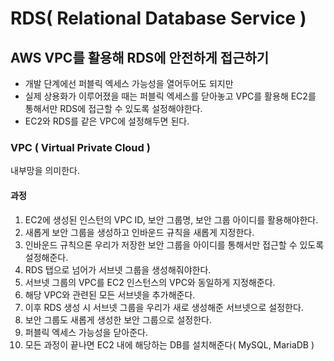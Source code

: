 # RDS( Relational Database Service )
## AWS VPC를 활용해 RDS에 안전하게 접근하기
- 개발 단계에선 퍼블릭 엑세스 가능성을 열어두어도 되지만
- 실제 상용화가 이루어졌을 때는 퍼블릭 엑세스를 닫아놓고 VPC를 활용해 EC2를 통해서만 RDS에 접근할 수 있도록 설정해야한다.
- EC2와 RDS를 같은 VPC에 설정해두면 된다.

### VPC ( Virtual Private Cloud )
내부망을 의미한다.

#### 과정
1. EC2에 생성된 인스턴의 VPC ID, 보안 그룹명, 보안 그룹 아이디를 활용해야한다.
2. 새롭게 보안 그룹을 생성하고 인바운드 규칙을 새롭게 지정한다.
3. 인바운드 규칙으론 우리가 저장한 보안 그룹을 아이디를 통해서만 접근할 수 있도록 설정해준다.
4. RDS 탭으로 넘어가 서브넷 그룹을 생성해줘야한다.
5. 서브넷 그룹의 VPC를 EC2 인스턴스의 VPC와 동일하게 지정해준다.
6. 해당 VPC와 관련된 모든 서브넷을 추가해준다.
7. 이후 RDS 생성 시 서브넷 그룹을 우리가 새로 생성해준 서브넷으로 설정한다.
8. 보안 그룹도 새롭게 생성한 보안 그룹으로 설정한다.
9. 퍼블릭 엑세스 가능성을 닫아준다.
10. 모든 과정이 끝나면 EC2 내에 해당하는 DB를 설치해준다( MySQL, MariaDB )